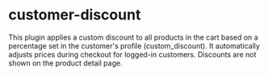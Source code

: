 # customer-discount
This plugin applies a custom discount to all products in the cart based on a percentage set in the customer's profile (custom_discount). It automatically adjusts prices during checkout for logged-in customers. Discounts are not shown on the product detail page.
